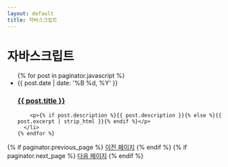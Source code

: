 ```yaml
---
layout: default
title: 자바스크립트
---
```


<div class="home" id="home">
  <h1 class="pageTitle"> 자바스크립트 </h1>
  <ul class="posts noList">
    {% for post in paginator.javascript %}
      <li>
        <span class="date">{{ post.date | date: '%B %d, %Y' }}</span>
        <h3><a class="post-link" href="{{ post.url | prepend: site.baseurl }}">{{ post.title }}</a></h3>

        <p>{% if post.description %}{{ post.description }}{% else %}{{ post.excerpt | strip_html }}{% endif %}</p>
      </li>
    {% endfor %}
  </ul>
  <!-- Pagination links -->
  <div class="pagination">
    {% if paginator.previous_page %}
      <a href="{{ paginator.previous_page_path | prepend: site.baseurl }}" class="previous button__outline">이전 페이지</a> 
    {% endif %}
    {% if paginator.next_page %}
      <a href="{{ paginator.next_page_path | prepend: site.baseurl }}" class="next button__outline">다음 페이지</a>
    {% endif %}
  </div>
</div>
